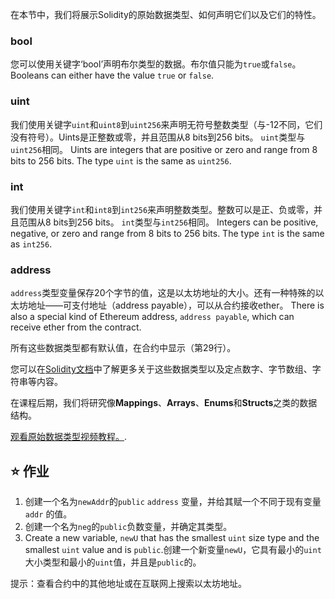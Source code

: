 在本节中，我们将展示Solidity的原始数据类型、如何声明它们以及它们的特性。

### bool

您可以使用关键字‘bool’声明布尔类型的数据。布尔值只能为`true`或`false`。 Booleans can either have the value `true` or `false`.

### uint

我们使用关键字`uint`和`uint8`到`uint256`来声明无符号整数类型（与-12不同，它们没有符号）。Uints是正整数或零，并且范围从8 bits到256 bits。 `uint`类型与`uint256`相同。 Uints are integers that are positive or zero and range from 8 bits to 256 bits. The type `uint` is the same as `uint256`.

### int

我们使用关键字`int`和`int8`到`int256`来声明整数类型。整数可以是正、负或零，并且范围从8 bits到256 bits。 `int`类型与`int256`相同。 Integers can be positive, negative, or zero and range from 8 bits to 256 bits. The type `int` is the same as `int256`.

### address

`address`类型变量保存20个字节的值，这是以太坊地址的大小。还有一种特殊的以太坊地址——可支付地址（address payable），可以从合约接收ether。 There is also a special kind of Ethereum address, `address payable`, which can receive ether from the contract.

所有这些数据类型都有默认值，在合约中显示（第29行）。

您可以在<a href="https://docs.soliditylang.org/en/latest/types.html" target="_blank">Solidity文档</a>中了解更多关于这些数据类型以及定点数字、字节数组、字符串等内容。

在课程后期，我们将研究像**Mappings**、**Arrays**、**Enums**和**Structs**之类的数据结构。

<a href="https://www.youtube.com/watch?v=8Tj-Th_S7NU" target="_blank">观看原始数据类型视频教程。</a>.

## ⭐️ 作业

1. 创建一个名为`newAddr`的`public` `address` 变量，并给其赋一个不同于现有变量 `addr` 的值。
2. 创建一个名为`neg`的`public`负数变量，并确定其类型。
3. Create a new variable, `newU` that has the smallest `uint` size type and the smallest `uint` value and is `public`.创建一个新变量`newU`，它具有最小的`uint`大小类型和最小的`uint`值，并且是`public`的。

提示：查看合约中的其他地址或在互联网上搜索以太坊地址。
